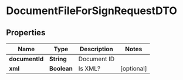 

# DocumentFileForSignRequestDTO


## Properties

| Name | Type | Description | Notes |
|------------ | ------------- | ------------- | -------------|
|**documentId** | **String** | Document ID |  |
|**xml** | **Boolean** | Is XML? |  [optional] |



